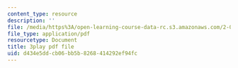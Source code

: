 ```yaml
---
content_type: resource
description: ''
file: /media/https%3A/open-learning-course-data-rc.s3.amazonaws.com/2-003sc-engineering-dynamics-fall-2011/d434e5ddcb06bb5b8268414292ef94fc_osyKjTQuwlk.pdf
file_type: application/pdf
resourcetype: Document
title: 3play pdf file
uid: d434e5dd-cb06-bb5b-8268-414292ef94fc
---
```

